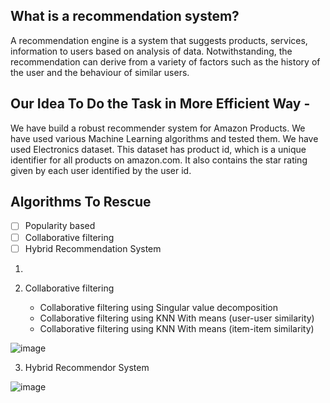 ## What is a recommendation system?

A recommendation engine is a system that suggests products, services, information to users based on analysis of data. 
Notwithstanding, the recommendation can derive from a variety of factors such as the history of the user and the behaviour of similar users.

## Our Idea To Do the Task in More Efficient Way -

We have build a robust recommender system for Amazon Products. 
We have used various Machine Learning algorithms and tested them. We have used Electronics dataset. 
This dataset has product id, which is a unique identifier for all products on amazon.com. It also contains the star rating given by each user identified by the user id.

## Algorithms To Rescue

- [ ] Popularity based
- [ ] Collaborative filtering 
- [ ] Hybrid Recommendation System

1. 

2. Collaborative filtering
   - Collaborative filtering using Singular value decomposition
    - Collaborative filtering using KNN With means (user-user similarity)
     - Collaborative filtering using KNN With means (item-item similarity)
     
     
![image](https://user-images.githubusercontent.com/34812655/115670709-916a7c80-a2fe-11eb-8375-b5da7f7e0ecf.png)

3. Hybrid Recommendor System

![image](https://user-images.githubusercontent.com/34812655/115671587-87954900-a2ff-11eb-820d-4fe95a2305a1.png)



